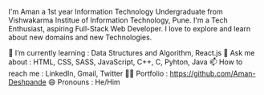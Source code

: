 I'm Aman a 1st year Information Technology Undergraduate from Vishwakarma Institue of Information Technology, Pune. I'm a Tech Enthusiast, aspiring Full-Stack Web Developer. I love to explore and learn about new domains and new Technologies.

🌱 I’m currently learning : Data Structures and Algorithm, React.js
💬 Ask me about : HTML, CSS, SASS, JavaScript, C++, C, Pyhton, Java
📫 How to reach me : LinkedIn, Gmail, Twitter
👩‍💻 Portfolio : https://github.com/Aman-Deshpande
😄 Pronouns : He/Him

